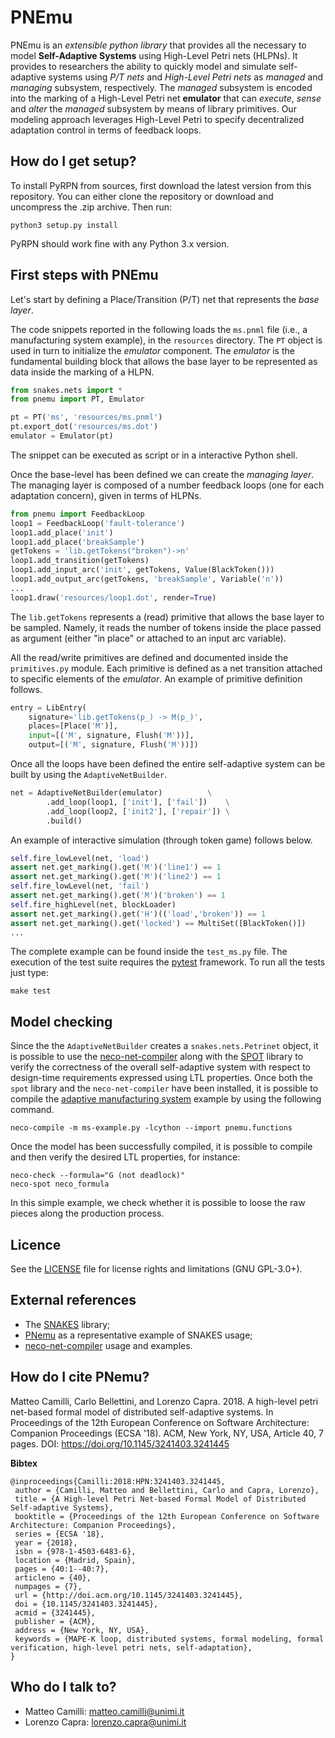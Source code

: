 # PNEmu

PNEmu is an *extensible python library* that provides all the necessary to model **Self-Adaptive Systems** using High-Level Petri nets (HLPNs).
It provides to researchers the ability to quickly model and simulate self-adaptive systems using *P/T nets* and *High-Level Petri nets* as *managed* and *managing* subsystem, respectively.
The *managed* subsystem is encoded into the marking of a High-Level Petri net **emulator** that can
*execute*, *sense* and *alter* the *managed* subsystem by means of library primitives.
Our modeling approach leverages High-Level Petri to specify decentralized adaptation control in terms of feedback loops.


## How do I get setup?

To install PyRPN from sources, first download the latest version from this repository.
You can either clone the repository or download and uncompress the .zip archive.
Then run:
```
python3 setup.py install
```

PyRPN should work fine with any Python 3.x version.

## First steps with PNEmu

Let's start by defining a Place/Transition (P/T) net that represents the *base layer*.

The code snippets reported in the following loads the `ms.pnml` file (i.e., a manufacturing system example),
in the `resources` directory.
The `PT` object is used in turn to initialize the *emulator* component.
The *emulator* is the fundamental building block that allows the base layer to be represented as data inside the marking of a HLPN.


```python
from snakes.nets import *
from pnemu import PT, Emulator

pt = PT('ms', 'resources/ms.pnml')
pt.export_dot('resources/ms.dot')
emulator = Emulator(pt)
```
The snippet can be executed as script or in a interactive Python shell.


Once the base-level has been defined we can create the *managing layer*.
The managing layer is composed of a number feedback loops (one for each adaptation concern), given in terms of HLPNs.


```python
from pnemu import FeedbackLoop
loop1 = FeedbackLoop('fault-tolerance')
loop1.add_place('init')
loop1.add_place('breakSample')
getTokens = 'lib.getTokens("broken")->n'
loop1.add_transition(getTokens)
loop1.add_input_arc('init', getTokens, Value(BlackToken()))
loop1.add_output_arc(getTokens, 'breakSample', Variable('n'))
...
loop1.draw('resources/loop1.dot', render=True)
```

The `lib.getTokens` represents a (read) primitive that allows the base layer to be sampled.
Namely, it reads the number of tokens inside the place passed as argument (either "in place" or attached to an input arc variable).

All the read/write primitives are defined and documented inside the `primitives.py` module.
Each primitive is defined as a net transition attached to specific elements of the *emulator*.
An example of primitive definition follows.

```python
entry = LibEntry(
    signature='lib.getTokens(p_) -> M(p_)',
    places=[Place('M')],
    input=[('M', signature, Flush('M'))],
    output=[('M', signature, Flush('M'))])
```

Once all the loops have been defined the entire self-adaptive system can be built by using the `AdaptiveNetBuilder`.

```python
net = AdaptiveNetBuilder(emulator)          \
        .add_loop(loop1, ['init'], ['fail'])    \
        .add_loop(loop2, ['init2'], ['repair']) \
        .build()
```

An example of interactive simulation (through token game) follows below.

```python
self.fire_lowLevel(net, 'load')
assert net.get_marking().get('M')('line1') == 1
assert net.get_marking().get('M')('line2') == 1
self.fire_lowLevel(net, 'fail')
assert net.get_marking().get('M')('broken') == 1
self.fire_highLevel(net, blockLoader)
assert net.get_marking().get('H')(('load','broken')) == 1
assert net.get_marking().get('locked') == MultiSet([BlackToken()])
...
```

The complete example can be found inside the `test_ms.py` file.
The execution of the test suite requires the [pytest](https://docs.pytest.org/en/latest/) framework.
To run all the tests just type:

```
make test
```

## Model checking

Since the the `AdaptiveNetBuilder` creates a `snakes.nets.Petrinet` object, it is possible to use
the [neco-net-compiler](https://github.com/Lvyn/neco-net-compiler) along with the [SPOT](https://spot.lrde.epita.fr/) library
to verify the correctness of the overall self-adaptive system with respect to design-time requirements
expressed using LTL properties.
Once both the `spot` library and the `neco-net-compiler` have been installed, it is possible to compile the
[adaptive manufacturing system](examples/ms-example.py) example by using the following command.

```
neco-compile -m ms-example.py -lcython --import pnemu.functions
```

Once the model has been successfully compiled, it is possible to compile and then verify the desired LTL properties,
for instance:

```
neco-check --formula="G (not deadlock)"
neco-spot neco_formula
```

In this simple example, we check whether it is possible to loose the raw pieces along the production process.

## Licence

See the [LICENSE](LICENSE.txt) file for license rights and limitations (GNU GPL-3.0+).

## External references

* The [SNAKES](https://snakes.ibisc.univ-evry.fr/) library;
* [PNemu](https://snakes.ibisc.univ-evry.fr/articles/related-tools.html) as a representative example of SNAKES usage;
* [neco-net-compiler](https://code.google.com/archive/p/neco-net-compiler/wikis/UsingNecoCLI.wiki) usage and examples.

## How do I cite PNemu?

Matteo Camilli, Carlo Bellettini, and Lorenzo Capra. 2018. A high-level petri net-based formal model of distributed self-adaptive systems. In Proceedings of the 12th European Conference on Software Architecture: Companion Proceedings (ECSA '18). ACM, New York, NY, USA, Article 40, 7 pages. DOI: https://doi.org/10.1145/3241403.3241445

**Bibtex**
```
@inproceedings{Camilli:2018:HPN:3241403.3241445,
 author = {Camilli, Matteo and Bellettini, Carlo and Capra, Lorenzo},
 title = {A High-level Petri Net-based Formal Model of Distributed Self-adaptive Systems},
 booktitle = {Proceedings of the 12th European Conference on Software Architecture: Companion Proceedings},
 series = {ECSA '18},
 year = {2018},
 isbn = {978-1-4503-6483-6},
 location = {Madrid, Spain},
 pages = {40:1--40:7},
 articleno = {40},
 numpages = {7},
 url = {http://doi.acm.org/10.1145/3241403.3241445},
 doi = {10.1145/3241403.3241445},
 acmid = {3241445},
 publisher = {ACM},
 address = {New York, NY, USA},
 keywords = {MAPE-K loop, distributed systems, formal modeling, formal verification, high-level petri nets, self-adaptation},
}
```

## Who do I talk to?

* Matteo Camilli: matteo.camilli@unimi.it
* Lorenzo Capra: lorenzo.capra@unimi.it
